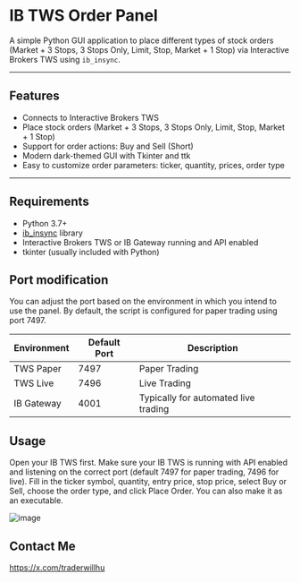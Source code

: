 # IB TWS Order Panel

A simple Python GUI application to place different types of stock orders (Market + 3 Stops, 3 Stops Only, Limit, Stop, Market + 1 Stop) via Interactive Brokers TWS using `ib_insync`.

---

## Features

- Connects to Interactive Brokers TWS 
- Place stock orders (Market + 3 Stops, 3 Stops Only, Limit, Stop, Market + 1 Stop)
- Support for order actions: Buy and Sell (Short)
- Modern dark-themed GUI with Tkinter and ttk
- Easy to customize order parameters: ticker, quantity, prices, order type

---

## Requirements

- Python 3.7+
- [ib_insync](https://github.com/erdewit/ib_insync) library
- Interactive Brokers TWS or IB Gateway running and API enabled
- tkinter (usually included with Python)


## Port modification
You can adjust the port based on the environment in which you intend to use the panel. By default, the script is configured for paper trading using port 7497.

| Environment     | Default Port | Description        |
|-----------------|--------------|--------------------|
| TWS Paper       | 7497         | Paper Trading      |
| TWS Live        | 7496         | Live Trading       |
| IB Gateway      | 4001         | Typically for automated live trading |


## Usage
Open your IB TWS first.
Make sure your IB TWS is running with API enabled and listening on the correct port (default 7497 for paper trading, 7496 for live).
Fill in the ticker symbol, quantity, entry price, stop price, select Buy or Sell, choose the order type, and click Place Order.
You can also make it as an executable.

![image](https://github.com/user-attachments/assets/87be72cf-0033-4bc7-bab5-8ad5926862d9)


## Contact Me
https://x.com/traderwillhu
